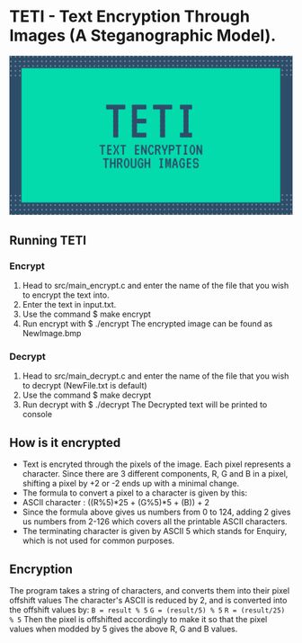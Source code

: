 # TETI - Text Encryption Through Images (A Steganographic Model).

![](brand/banner.png?raw=true)

## Running TETI

### Encrypt

1. Head to src/main_encrypt.c and enter the name of the file that you wish to encrypt the text into.
2. Enter the text in input.txt.
3. Use the command $ make encrypt
4. Run encrypt with $ ./encrypt
   The encrypted image can be found as NewImage.bmp

### Decrypt

1. Head to src/main_decrypt.c and enter the name of the file that you wish to decrypt (NewFile.txt is default)
2. Use the command $ make decrypt
3. Run decrypt with $ ./decrypt
   The Decrypted text will be printed to console

## How is it encrypted

- Text is encryted through the pixels of the image. Each pixel represents a character. Since there are 3 different components, R, G and B in a pixel, shifting a pixel by +2 or -2 ends up with a minimal change.
- The formula to convert a pixel to a character is given by this:
- ASCII character : ((R%5)*25 + (G%5)*5 + (B)) + 2
- Since the formula above gives us numbers from 0 to 124, adding 2 gives us numbers from 2-126 which covers all the printable ASCII characters.
- The terminating character is given by ASCII 5 which stands for Enquiry, which is not used for common purposes.

## **Encryption**

The program takes a string of characters, and converts them into their pixel offshift values
The character's ASCII is reduced by 2, and is converted into the offshift values by:
`B = result % 5`
`G = (result/5) % 5`
`R = (result/25) % 5`
Then the pixel is offshifted accordingly to make it so that the pixel values when modded by 5 gives the above R, G and B values.
